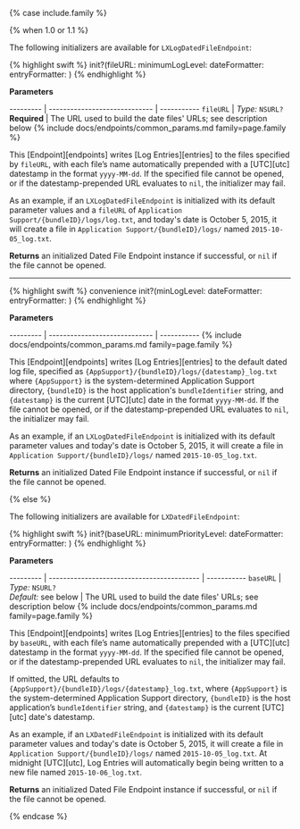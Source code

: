 {% case include.family %}

{% when 1.0 or 1.1 %}


The following initializers are available for `LXLogDatedFileEndpoint`:

{% highlight swift %}
init?(fileURL: minimumLogLevel: dateFormatter: entryFormatter: )
{% endhighlight %}

**Parameters**

--------- | ----------------------------- | -----------
`fileURL` | _Type:_ `NSURL?` **Required** | The URL used to build the date files' URLs; see description below
{% include docs/endpoints/common_params.md family=page.family %}

This [Endpoint][endpoints] writes [Log Entries][entries] to the files specified by `fileURL`, with each file’s name automatically prepended with a [UTC][utc] datestamp in the format `yyyy-MM-dd`. If the specified file cannot be opened, or if the datestamp-prepended URL evaluates to `nil`, the initializer may fail.

As an example, if an `LXLogDatedFileEndpoint` is initialized with its default parameter values and a `fileURL` of `Application Support/{bundleID}/logs/log.txt`, and today's date is October 5, 2015, it will create a file in `Application Support/{bundleID}/logs/` named `2015-10-05_log.txt`.

**Returns** an initialized Dated File Endpoint instance if successful, or `nil` if the file cannot be opened.

***

{% highlight swift %}
convenience init?(minLogLevel: dateFormatter: entryFormatter: )
{% endhighlight %}

**Parameters**

--------- | ----------------------------- | -----------
{% include docs/endpoints/common_params.md family=page.family %}

This [Endpoint][endpoints] writes [Log Entries][entries] to the default dated log file, specified as `{AppSupport}/{bundleID}/logs/{datestamp}_log.txt` where `{AppSupport}` is the system-determined Application Support directory, `{bundleID}` is the host application's `bundleIdentifier` string, and `{datestamp}` is the current [UTC][utc] date in the format `yyyy-MM-dd`. If the file cannot be opened, or if the datestamp-prepended URL evaluates to `nil`, the initializer may fail.

As an example, if an `LXLogDatedFileEndpoint` is initialized with its default parameter values and today's date is October 5, 2015, it will create a file in `Application Support/{bundleID}/logs/` named `2015-10-05_log.txt`.

**Returns** an initialized Dated File Endpoint instance if successful, or `nil` if the file cannot be opened.


{% else %}


The following initializers are available for `LXDatedFileEndpoint`:

{% highlight swift %}
init?(baseURL: minimumPriorityLevel: dateFormatter: entryFormatter: )
{% endhighlight %}

**Parameters**

--------- | ------------------------------------------ | -----------
`baseURL` | _Type:_ `NSURL?` <br> _Default:_ see below | The URL used to build the date files' URLs; see description below
{% include docs/endpoints/common_params.md family=page.family %}

This [Endpoint][endpoints] writes [Log Entries][entries] to the files specified by `baseURL`, with each file’s name automatically prepended with a [UTC][utc] datestamp in the format `yyyy-MM-dd`. If the specified file cannot be opened, or if the datestamp-prepended URL evaluates to `nil`, the initializer may fail.

If omitted, the URL defaults to `{AppSupport}/{bundleID}/logs/{datestamp}_log.txt`, where `{AppSupport}` is the system-determined Application Support directory, `{bundleID}` is the host application’s `bundleIdentifier` string, and `{datestamp}` is the current [UTC][utc] date's datestamp.

As an example, if an `LXDatedFileEndpoint` is initialized with its default parameter values and today's date is October 5, 2015, it will create a file in `Application Support/{bundleID}/logs/` named `2015-10-05_log.txt`. At midnight [UTC][utc], Log Entries will automatically begin being written to a new file named `2015-10-06_log.txt`.

**Returns** an initialized Dated File Endpoint instance if successful, or `nil` if the file cannot be opened.


{% endcase %}
